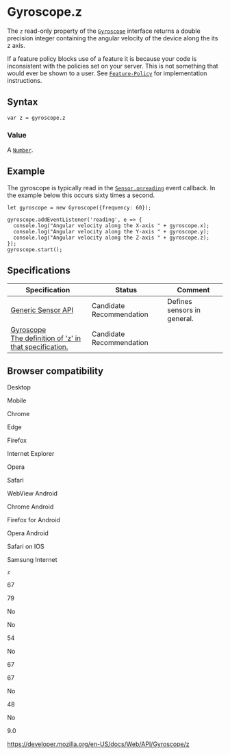 # Gyroscope.z

The `z` read-only property of the [`Gyroscope`](../gyroscope) interface returns a double precision integer containing the angular velocity of the device along the its z axis.

If a feature policy blocks use of a feature it is because your code is inconsistent with the policies set on your server. This is not something that would ever be shown to a user. See [`Feature-Policy`](https://developer.mozilla.org/en-US/docs/Web/HTTP/Headers/Feature-Policy) for implementation instructions.

## Syntax

    var z = gyroscope.z

### Value

A [`Number`](https://developer.mozilla.org/en-US/docs/Web/JavaScript/Reference/Global_Objects/Number).

## Example

The gyroscope is typically read in the [`Sensor.onreading`](../sensor/onreading) event callback. In the example below this occurs sixty times a second.

    let gyroscope = new Gyroscope({frequency: 60});

    gyroscope.addEventListener('reading', e => {
      console.log("Angular velocity along the X-axis " + gyroscope.x);
      console.log("Angular velocity along the Y-axis " + gyroscope.y);
      console.log("Angular velocity along the Z-axis " + gyroscope.z);
    });
    gyroscope.start();

## Specifications

<table><thead><tr class="header"><th>Specification</th><th>Status</th><th>Comment</th></tr></thead><tbody><tr class="odd"><td><a href="https://www.w3.org/TR/generic-sensor/">Generic Sensor API</a></td><td><span class="spec-cr">Candidate Recommendation</span></td><td>Defines sensors in general.</td></tr><tr class="even"><td><a href="https://www.w3.org/TR/gyroscope/#gyroscope-z">Gyroscope<br />
<span class="small">The definition of 'z' in that specification.</span></a></td><td><span class="spec-cr">Candidate Recommendation</span></td><td></td></tr></tbody></table>

## Browser compatibility

Desktop

Mobile

Chrome

Edge

Firefox

Internet Explorer

Opera

Safari

WebView Android

Chrome Android

Firefox for Android

Opera Android

Safari on IOS

Samsung Internet

`z`

67

79

No

No

54

No

67

67

No

48

No

9.0

<a href="https://developer.mozilla.org/en-US/docs/Web/API/Gyroscope/z" class="_attribution-link">https://developer.mozilla.org/en-US/docs/Web/API/Gyroscope/z</a>
